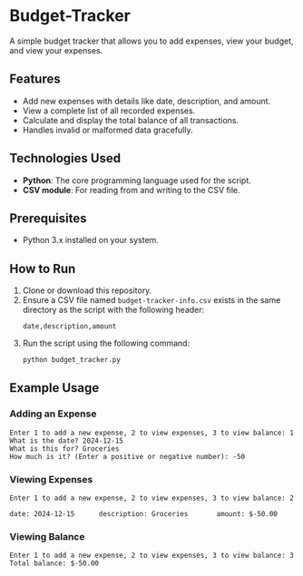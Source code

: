 # Budget-Tracker

A simple budget tracker that allows you to add expenses, view your budget, and view your expenses.

## Features
- Add new expenses with details like date, description, and amount.
- View a complete list of all recorded expenses.
- Calculate and display the total balance of all transactions.
- Handles invalid or malformed data gracefully.

## Technologies Used
- **Python**: The core programming language used for the script.
- **CSV module**: For reading from and writing to the CSV file.

## Prerequisites
- Python 3.x installed on your system.

## How to Run
1. Clone or download this repository.
2. Ensure a CSV file named `budget-tracker-info.csv` exists in the same directory as the script with the following header:
   ```csv
   date,description,amount
3. Run the script using the following command:
   ```bash
   python budget_tracker.py
## Example Usage

### Adding an Expense
```plaintext
Enter 1 to add a new expense, 2 to view expenses, 3 to view balance: 1
What is the date? 2024-12-15
What is this for? Groceries
How much is it? (Enter a positive or negative number): -50
```

### Viewing Expenses
```plaintext
Enter 1 to add a new expense, 2 to view expenses, 3 to view balance: 2

date: 2024-12-15      description: Groceries       amount: $-50.00
```
### Viewing Balance
```plaintext
Enter 1 to add a new expense, 2 to view expenses, 3 to view balance: 3
Total balance: $-50.00
```
